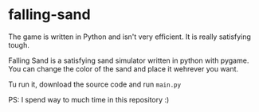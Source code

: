 # falling-sand
The game is written in Python and isn't very efficient. It is really satisfying tough.

Falling Sand is a satisfying sand simulator written in python with pygame. You can change the color of the sand and place it wehrever you want.

Tu run it, download the source code and run `main.py`

PS: I spend way to much time in this repository :)

